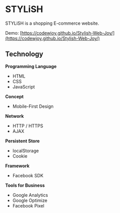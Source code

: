 # STYLiSH

STYLiSH is a shopping E-commerce website.

Demo: [https://codewjoy.github.io/Stylish-Web-Joy/](https://codewjoy.github.io/Stylish-Web-Joy/)

## Technology
**Programming Language**
* HTML
* CSS
* JavaScript

**Concept**
* Mobile-First Design

**Network**
* HTTP / HTTPS
* AJAX

**Persistent Store**
* localStorage
* Cookie

**Framework**
* Facebook SDK

**Tools for Business**
* Google Analytics
* Google Optimize
* Facebook Pixel
